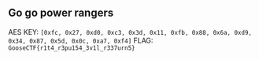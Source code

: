 
## Go go power rangers
AES KEY: `[0xfc, 0x27, 0xd0, 0xc3, 0x3d, 0x11, 0xfb, 0x88, 0x6a, 0xd9, 0x34, 0x87, 0x5d, 0x0c, 0xa7, 0xf4]`
FLAG: `GooseCTF{r1t4_r3pu154_3v1l_r337urn5}`



